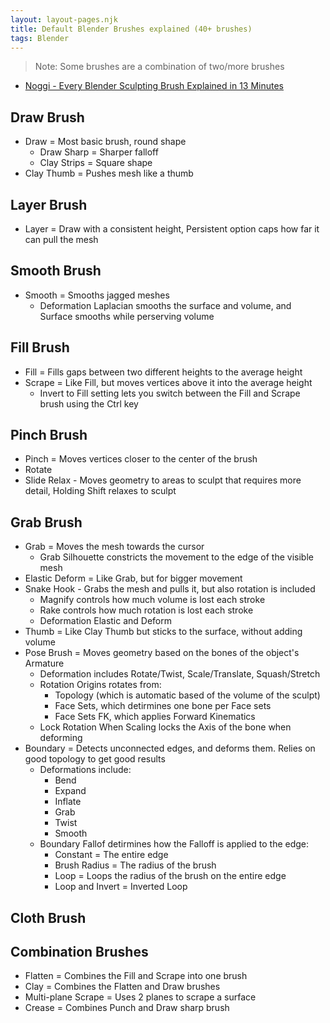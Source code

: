 ```yaml
---
layout: layout-pages.njk
title: Default Blender Brushes explained (40+ brushes)
tags: Blender
---
```


> Note: Some brushes are a combination of two/more brushes
- [Noggi - Every Blender Sculpting Brush Explained in 13 Minutes](https://www.youtube.com/watch?v=eFhXnUoxCjw)

## Draw Brush
- Draw = Most basic brush, round shape
  - Draw Sharp = Sharper falloff
  - Clay Strips = Square shape
- Clay Thumb = Pushes mesh like a thumb

## Layer Brush
- Layer = Draw with a consistent height, Persistent option caps how far it can pull the mesh

## Smooth Brush
- Smooth = Smooths jagged meshes
  - Deformation Laplacian smooths the surface and volume, and Surface smooths while perserving volume

## Fill Brush
- Fill = Fills gaps between two different heights to the average height
- Scrape = Like Fill, but moves vertices above it into the average height
  - Invert to Fill setting lets you switch between the Fill and Scrape brush using the Ctrl key

## Pinch Brush
- Pinch = Moves vertices closer to the center of the brush
- Rotate
- Slide Relax - Moves geometry to areas to sculpt that requires more detail, Holding Shift relaxes to sculpt

## Grab Brush
- Grab = Moves the mesh towards the cursor
  - Grab Silhouette constricts the movement to the edge of the visible mesh
- Elastic Deform = Like Grab, but for bigger movement
- Snake Hook - Grabs the mesh and pulls it, but also rotation is included
  - Magnify controls how much volume is lost each stroke
  - Rake controls how much rotation is lost each stroke
  - Deformation Elastic and Deform
- Thumb = Like Clay Thumb but sticks to the surface, without adding volume
- Pose Brush = Moves geometry based on the bones of the object's Armature
  - Deformation includes Rotate/Twist, Scale/Translate, Squash/Stretch
  - Rotation Origins rotates from:
    - Topology (which is automatic based of the volume of the sculpt)
    - Face Sets, which detirmines one bone per Face sets
    - Face Sets FK, which applies Forward Kinematics
  - Lock Rotation When Scaling locks the Axis of the bone when deforming
- Boundary = Detects unconnected edges, and deforms them. Relies on good topology to get good results
  - Deformations include:
    - Bend
    - Expand
    - Inflate
    - Grab
    - Twist
    - Smooth
  - Boundary Fallof detirmines how the Falloff is applied to the edge:
    - Constant = The entire edge
    - Brush Radius = The radius of the brush
    - Loop = Loops the radius of the brush on the entire edge
    - Loop and Invert = Inverted Loop

## Cloth Brush


## Combination Brushes
- Flatten = Combines the Fill and Scrape into one brush
- Clay = Combines the Flatten and Draw brushes
- Multi-plane Scrape = Uses 2 planes to scrape a surface
- Crease = Combines Punch and Draw sharp brush
